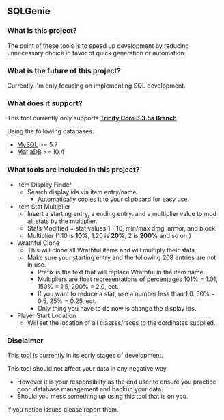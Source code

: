 ## SQLGenie

### What is this project?
The point of these tools is to speed up development by reducing unnecessary choice in favor of quick generation or automation.

### What is the future of this project?

Currently I'm only focusing on implementing SQL development.

### What does it support?
This tool currently only supports [**Trinity Core 3.3.5a Branch**](https://github.com/TrinityCore/TrinityCore/tree/3.3.5) 

Using the following databases:
- [MySQL](https://www.mysql.com/) >= 5.7 
- [MariaDB](https://mariadb.org/) >= 10.4

### What tools are included in this project?
- Item Display Finder
	- Search display ids via item entry/name.
		- Automatically copies it to your clipboard for easy use.
- Item Stat Multiplier
	- Insert a starting entry, a ending entry, and a multiplier value to mod all stats by the multiplier.
	- Stats Modified = stat values 1 - 10, min/max dmg, armor, and block.
	- Multiplier (1.10 is **10%**, 1.20 is **20%**,  2 is **200%** and so on.)
- Wrathful Clone
	- This will clone all Wrathful items and will multiply their stats. 
 	- Make sure your starting entry and the following 208 entries are not in use. 
    	- Prefix is the text that will replace Wrathful in the item name.
       	- Multipliers are float representations of percentages 101% = 1.01, 150% = 1.5, 200% = 2.0, ect.
      	- If you want to reduce a stat, use a number less than 1.0. 50% = 0.5, 25% = 0.25, ect.
      	- Only thing you have to do now is change the display ids.
- Player Start Location
  	- Will set the location of all classes/races to the cordinates supplied.

### Disclaimer
This tool is currently in its early stages of development.

This tool should not affect your data in any negative way. 
- However it is your responsibilty as the end user to ensure you practice good database management and backup your data.
- Should you mess something up using this tool that is on you.

If you notice issues please report them.
